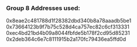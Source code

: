 ### Group 8 Addresses used:

0x8eae2c481788d1f28382dbd340b8a78aaadb5be1
0x73664123b9f7b75c528d4ca757ec82c6cf313331
0xec4bd21bd4b09a8044fbfde5b178f2cd95d85231
0x2deb364c6e7c8111915b2a170fc79436ea5ffd0d